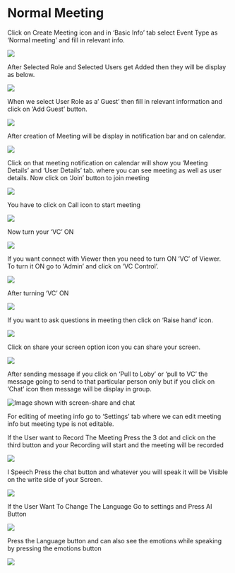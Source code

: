 # Normal Meeting

Click on Create Meeting icon and in ‘Basic Info’ tab select Event Type as ‘Normal meeting’ and fill in relevant info.

![](../../.gitbook/assets/11.png)

After Selected Role and Selected Users get Added then they will be display as below.

![](../../.gitbook/assets/12.png)

When we select User Role as a’ Guest’ then fill in relevant information and click on ‘Add Guest’ button.

![](../../.gitbook/assets/13.png)

After creation of Meeting will be display in notification bar and on calendar.

![](../../.gitbook/assets/14.png)

Click on that meeting notification on calendar will show you ‘Meeting Details’ and ‘User Details’ tab. where you can see meeting as well as user details. Now click on ‘Join’ button to join meeting

![](../../.gitbook/assets/image%20%28117%29.png)

You have to click on Call icon to start meeting

![](../../.gitbook/assets/image%20%28138%29.png)

Now turn your ‘VC’ ON

![](../../.gitbook/assets/image%20%2896%29.png)

If you want connect with Viewer then you need to turn ON ‘VC’ of Viewer. To turn it ON go to ‘Admin’ and click on ‘VC Control’.

![](../../.gitbook/assets/image%20%28189%29.png)

After turning ‘VC’ ON

![](../../.gitbook/assets/image%20%2898%29.png)

If you want to ask questions in meeting then click on ‘Raise hand’ icon.

![](../../.gitbook/assets/image%20%28211%29.png)

Click on share your screen option icon you can share your screen.

![](../../.gitbook/assets/popup_ss.png)

After sending message if you click on ‘Pull to Loby’ or ‘pull to VC’ the message going to send to that particular person only but if you click on ‘Chat’ icon then message will be display in group.

![Image shown with screen-share and chat](../../.gitbook/assets/image%20%28163%29.png)

For editing of meeting info go to ‘Settings’ tab where we can edit meeting info but meeting type is not editable.

If the User want to Record The Meeting Press the 3 dot and click on the third button and your Recording will start and the meeting will be recorded

![](../../.gitbook/assets/image%20%2875%29.png)

I Speech Press the chat button and whatever you will speak it will be Visible on the write side of your Screen.

![](../../.gitbook/assets/image%20%28248%29.png)

If the User Want To Change The Language Go to settings and Press AI Button

![](../../.gitbook/assets/image%20%2899%29.png)

Press the Language button and can also see the emotions while speaking by pressing the emotions button  
  


![](../../.gitbook/assets/image%20%2822%29.png)



